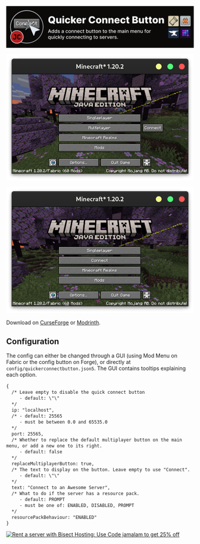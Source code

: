 <img alt="Quicker Connect Button: Adds a connect button to the main menu for quickly connecting to servers." src="./readme/banner.png" />

![Screenshot 1](./readme/screenshot_1.png)

![Screenshot 2](./readme/screenshot_2.png)

Download on [CurseForge](https://www.curseforge.com/minecraft/mc-mods/quicker-connect-button) or [Modrinth](https://modrinth.com/mod/quicker-connect-button).

## Configuration

The config can either be changed through a GUI (using Mod Menu on Fabric or the config button on Forge), or directly at `config/quickerconnectbutton.json5`. The GUI contains tooltips explaining each option.

```json5
{
  /* Leave empty to disable the quick connect button
     - default: \"\"
  */
  ip: "localhost",
  /* - default: 25565
     - must be between 0.0 and 65535.0
  */
  port: 25565,
  /* Whether to replace the default multiplayer button on the main menu, or add a new one to its right.
     - default: false
  */
  replaceMultiplayerButton: true,
  /* The text to display on the button. Leave empty to use "Connect".
     - default: \"\"
  */
  text: "Connect to an Awesome Server",
  /* What to do if the server has a resource pack.
     - default: PROMPT
     - must be one of: ENABLED, DISABLED, PROMPT
  */
  resourcePackBehaviour: "ENABLED"
}
```

[![Rent a server with Bisect Hosting: Use Code jamalam to get 25% off](https://www.bisecthosting.com/partners/custom-banners/e0cc6668-0d29-40ff-9820-4d4f5433198a.webp)](https://bisecthosting.com/jamalam)
